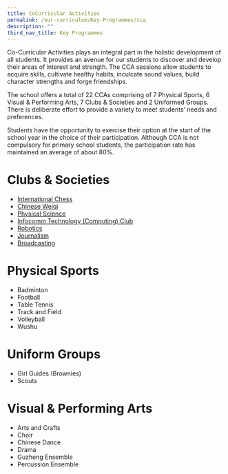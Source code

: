 ```yaml
---
title: CoCurricular Activities
permalink: /our-curriculum/Key-Programmes/cca
description: ""
third_nav_title: Key Programmes
---
```

Co-Curricular Activities plays an integral part in the holistic development of all students. It provides an avenue for our students to discover and develop their areas of interest and strength. The CCA sessions allow students to acquire skills, cultivate healthy habits, inculcate sound values, build character strengths and forge friendships.

The school offers a total of 22 CCAs comprising of 7 Physical Sports, 6 Visual & Performing Arts, 7 Clubs & Societies and 2 Uniformed Groups. There is deliberate effort to provide a variety to meet students’ needs and preferences.

Students have the opportunity to exercise their option at the start of the school year in the choice of their participation. Although CCA is not compulsory for primary school students, the participation rate has maintained an average of about 80%.

# Clubs & Societies
* [International Chess](/ccas/chess)
* [Chinese Weiqi](/ccas/chineseweiqi)
* [Physical Science](/ccas/physicalscience)
* [Infocomm Technology (Computing) Club](/ccas/Clubs-and-Societies/computingclub)
* [Robotics](/ccas/Clubs-and-Societies/robotics)
* [Journalism](/ccas/Clubs-and-Societies/journalism)
* [Broadcasting](/ccas/Clubs-and-Societies/broadcasting)

# Physical Sports
* Badminton
* Football
* Table Tennis
* Track and Field
* Volleyball
* Wushu

# Uniform Groups
* Girl Guides (Brownies)
* Scouts

# Visual & Performing Arts
* Arts and Crafts
* Choir
* Chinese Dance
* Drama
* Guzheng Ensemble
* Percussion Ensemble